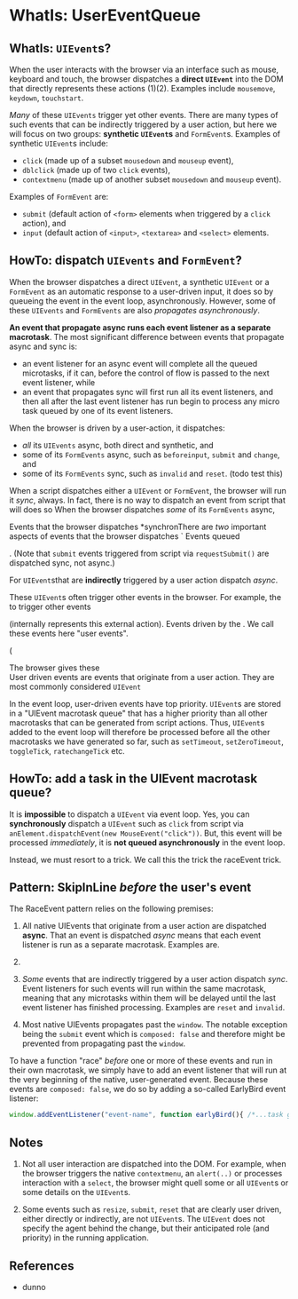 # WhatIs: UserEventQueue 

## WhatIs: `UIEvent`s?

When the user interacts with the browser via an interface such as mouse, keyboard and touch, the browser dispatches a **direct `UIEvent`** into the DOM that directly represents these actions (1)(2). Examples include `mousemove`, `keydown`, `touchstart`.

*Many* of these `UIEvents` trigger yet other events. There are many types of such events that can be indirectly triggered by a user action, but here we will focus on two groups: **synthetic `UIEvent`s** and `FormEvent`s. Examples of synthetic `UIEvent`s include:
 * `click` (made up of a subset `mousedown` and `mouseup` event), 
 * `dblclick` (made up of two `click` events), 
 * `contextmenu` (made up of another subset `mousedown` and `mouseup` event).
  
Examples of `FormEvent` are:
 * `submit` (default action of `<form>` elements when triggered by a `click` action), and
 * `input` (default action of `<input>`, `<textarea>` and `<select>` elements.
 
## HowTo: dispatch `UIEvents` and `FormEvent`?

When the browser dispatches a direct `UIEvent`, a synthetic `UIEvent` or a `FormEvent` as an automatic response to a user-driven input, it does so by queueing the event in the event loop, asynchronously. However, some of these `UIEvents` and `FormEvents` are also *propagates asynchronously*.
 
**An event that propagate async runs each event listener as a separate macrotask**. The most significant difference between events that propagate async and sync is:
 * an event listener for an async event will complete all the queued microtasks, if it can, before the control of flow is passed to the next event listener, while
 * an event that propagates sync will first run all its event listeners, and then all after the last event listener has run begin to process any micro task queued by one of its event listeners.

When the browser is driven by a user-action, it dispatches:
 * *all* its `UIEvents` async, both direct and synthetic, and
 * some of its `FormEvents` async, such as `beforeinput`, `submit` and `change`, and
 * some of its `FormEvents` sync, such as `invalid` and `reset`. (todo test this) 

When a script dispatches either a `UIEvent` or `FormEvent`, the browser will run it *sync*, always. In fact, there is no way to dispatch an event from script that will  does so When the browser dispatches *some* of its `FormEvents` async,   
 
Events that the browser dispatches *synchronThere are *two* important aspects of events that the browser dispatches ` Events queued   

. (Note that `submit` events triggered from script via `requestSubmit()` are dispatched sync, not async.)

For  `UIEvent`sthat are **indirectly** triggered by a user action dispatch *async*. 

These `UIEvent`s often trigger other events in the browser. For example, the  to trigger  other events  
  
  (internally represents this external action). Events driven by the . We call these events here "user events".

(

The browser gives these   
User driven events are events that originate from a user action. They are most commonly considered `UIEvent`

In the event loop, user-driven events have top priority. `UIEvent`s are stored in a "UIEvent macrotask queue" that has a higher priority than all other macrotasks that can be generated from script actions. Thus, `UIEvent`s added to the event loop will therefore be processed before all the other macrotasks we have generated so far, such as `setTimeout`, `setZeroTimeout`, `toggleTick`, `ratechangeTick` etc.

## HowTo: add a task in the UIEvent macrotask queue?

It is **impossible** to dispatch a `UIEvent` via event loop. Yes, you can **synchronously** dispatch a `UIEvent` such as `click` from script via `anElement.dispatchEvent(new MouseEvent("click"))`. But, this event will be processed *immediately*, it is **not queued asynchronously** in the event loop.
 
Instead, we must resort to a trick. We call this the trick the raceEvent trick.

## Pattern: SkipInLine *before* the user's event

The RaceEvent pattern relies on the following premises:

1. All native UIEvents that originate from a user action are dispatched **async**. That an event is dispatched *async* means that each event listener is run as a separate macrotask. Examples are.

2. 

3. *Some* events that are indirectly triggered by a user action dispatch *sync*. Event listeners for such events will run within the same macrotask, meaning that any microtasks within them will be delayed until the last event listener has finished processing. Examples are `reset` and `invalid`.

4. Most native UIEvents propagates past the `window`. The notable exception being the `submit` event which is `composed: false` and therefore might be prevented from propagating past the `window`.

To have a function "race" *before* one or more of these events and run in their own macrotask, we simply have to add an event listener that will run at the very beginning of the native, user-generated event. Because these events are `composed: false`, we do so by adding a so-called EarlyBird event listener:

```javascript
window.addEventListener("event-name", function earlyBird(){ /*...task goes here ...*/ }, {capture: true});
```


## Notes

1. Not all user interaction are dispatched into the DOM. For example, when the browser triggers the native `contextmenu`, an `alert(..)` or processes interaction with a `select`, the browser might quell some or all `UIEvent`s or some details on the `UIEvent`s.

2. Some events such as `resize`, `submit`, `reset` that are clearly user driven, either directly or indirectly, are not `UIEvent`s. The `UIEvent` does not specify the agent behind the change, but their anticipated role (and priority) in the running application.

## References

  * dunno